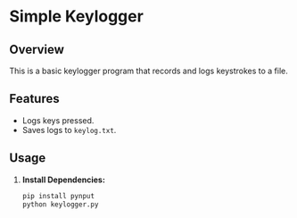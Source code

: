 # Simple Keylogger

## Overview

This is a basic keylogger program that records and logs keystrokes to a file. 

## Features

- Logs keys pressed.
- Saves logs to `keylog.txt`.

## Usage

1. **Install Dependencies:**

   ```bash
   pip install pynput
   python keylogger.py

